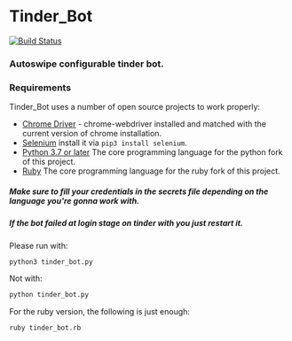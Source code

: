 # Tinder_Bot

[![Build Status](https://travis-ci.org/joemccann/dillinger.svg?branch=master)](https://travis-ci.org/joemccann/dillinger)

### Autoswipe configurable tinder bot.

### Requirements

Tinder_Bot uses a number of open source projects to work properly:

* [Chrome Driver](https://chromedriver.chromium.org/downloads) - chrome-webdriver installed and matched with the current version of chrome installation.
* [Selenium](https://pypi.org/project/selenium/) install it via ``` pip3 install selenium ```.
* [Python 3.7 or later](https://python.org) The core programming language for the python fork of this project.
* [Ruby](http://ruby-lang.org) The core programming language for the ruby fork of this project.


##### Make sure to fill your credentials in the secrets file depending on the language you're gonna work with.
##### If the bot failed at login stage on tinder with you just restart it.

Please run with:

```sh
python3 tinder_bot.py 
```
Not with:

```sh
python tinder_bot.py 
```

For the ruby version, the following is just enough:

```sh
ruby tinder_bot.rb
```
